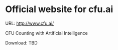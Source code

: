 # Official website for cfu.ai

URL: http://www.cfu.ai/

CFU Counting with Artificial Intelligence

Download: TBD
